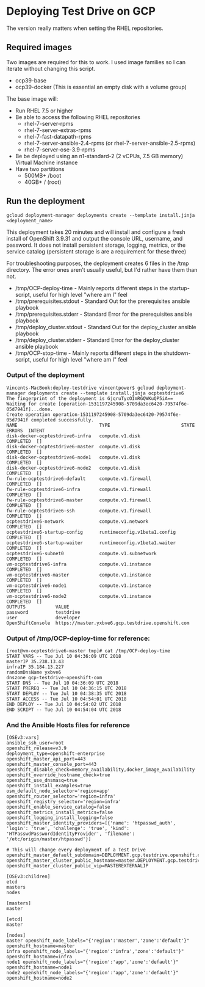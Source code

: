 # Deploying Test Drive on GCP

The version really matters when setting the RHEL repositories.

## Required images

Two images are required for this to work. I used image families so I can iterate without changing this script.

* ocp39-base
* ocp39-docker (This is essential an empty disk with a volume group)

The base image will:
* Run RHEL 7.5 or higher 
* Be able to access the following RHEL repositories
  - rhel-7-server-rpms
  - rhel-7-server-extras-rpms
  - rhel-7-fast-datapath-rpms
  - rhel-7-server-ansible-2.4-rpms (or rhel-7-server-ansible-2.5-rpms)
  - rhel-7-server-ose-3.9-rpms
* Be be deployed using an n1-standard-2 (2 vCPUs, 7.5 GB memory) Virtual Machine instance
* Have two partitions
  - 500MB+ /boot
  - 40GB+ / (root)

## Run the deployment

```gcloud deployment-manager deployments create --template install.jinja <deployment_name>```

This deployment takes 20 minutes and will install and configure a fresh install of OpenShift 3.9.31 and output the console URL, username, and password. It does not install persistent storage, logging, metrics, or the service catalog (persistent storage is are a requirement for these three)

For troubleshooting purposes, the deployment creates 6 files in the /tmp directory. The error ones aren't usually useful, but I'd rather have them than not.

* /tmp/OCP-deploy-time - Mainly reports different steps in the startup-script, useful for high level "where am I" feel
* /tmp/prerequisites.stdout - Standard Out for the prerequisites ansible playbook
* /tmp/prerequisites.stderr - Standard Error for the prerequisites ansible playbook
* /tmp/deploy_cluster.stdout - Standard Out for the deploy_cluster ansible playbook
* /tmp/deploy_cluster.stderr - Standard Error for the deploy_cluster ansible playbook
* /tmp/OCP-stop-time - Mainly reports different steps in the shutdown-script, useful for high level "where am I" feel

### Output of the deployment
```
Vincents-MacBook:deploy-testdrive vincentpower$ gcloud deployment-manager deployments create --template install.jinja ocptestdrive6
The fingerprint of the deployment is GjqruTycOImRGQWKuQP5iA==
Waiting for create [operation-1531197245908-5709da3ec6420-79574f6e-05d7941f]...done.       
Create operation operation-1531197245908-5709da3ec6420-79574f6e-05d7941f completed successfully.
NAME                              TYPE                          STATE      ERRORS  INTENT
disk-docker-ocptestdrive6-infra   compute.v1.disk               COMPLETED  []
disk-docker-ocptestdrive6-master  compute.v1.disk               COMPLETED  []
disk-docker-ocptestdrive6-node1   compute.v1.disk               COMPLETED  []
disk-docker-ocptestdrive6-node2   compute.v1.disk               COMPLETED  []
fw-rule-ocptestdrive6-default     compute.v1.firewall           COMPLETED  []
fw-rule-ocptestdrive6-infra       compute.v1.firewall           COMPLETED  []
fw-rule-ocptestdrive6-master      compute.v1.firewall           COMPLETED  []
fw-rule-ocptestdrive6-ssh         compute.v1.firewall           COMPLETED  []
ocptestdrive6-network             compute.v1.network            COMPLETED  []
ocptestdrive6-startup-config      runtimeconfig.v1beta1.config  COMPLETED  []
ocptestdrive6-startup-waiter      runtimeconfig.v1beta1.waiter  COMPLETED  []
ocptestdrive6-subnet0             compute.v1.subnetwork         COMPLETED  []
vm-ocptestdrive6-infra            compute.v1.instance           COMPLETED  []
vm-ocptestdrive6-master           compute.v1.instance           COMPLETED  []
vm-ocptestdrive6-node1            compute.v1.instance           COMPLETED  []
vm-ocptestdrive6-node2            compute.v1.instance           COMPLETED  []
OUTPUTS           VALUE
password          testdrive
user              developer
OpenShiftConsole  https://master.yxbve6.gcp.testdrive.openshift.com
```

### Output of /tmp/OCP-deploy-time for reference:
```
[root@vm-ocptestdrive6-master tmp]# cat /tmp/OCP-deploy-time 
START VARS -- Tue Jul 10 04:36:09 UTC 2018
masterIP 35.238.13.43
infraIP 35.184.13.227
randomDnsName yxbve6
dnszone gcp-testdrive-openshift-com
START DNS -- Tue Jul 10 04:36:09 UTC 2018
START PREREQ -- Tue Jul 10 04:36:15 UTC 2018
START DEPLOY -- Tue Jul 10 04:38:35 UTC 2018
START ACCESS -- Tue Jul 10 04:54:01 UTC 2018
END DEPLOY -- Tue Jul 10 04:54:02 UTC 2018
END SCRIPT -- Tue Jul 10 04:54:04 UTC 2018
```

### And the Ansible Hosts files for reference
```
[OSEv3:vars]
ansible_ssh_user=root
openshift_release=v3.9
deployment_type=openshift-enterprise
openshift_master_api_port=443
openshift_master_console_port=443
openshift_disable_check=memory_availability,docker_image_availability
openshift_override_hostname_check=true
openshift_use_dnsmasq=true
openshift_install_examples=true
osm_default_node_selector='region=app'
openshift_router_selector='region=infra'
openshift_registry_selector='region=infra'
openshift_enable_service_catalog=false
openshift_metrics_install_metrics=false
openshift_logging_install_logging=false
openshift_master_identity_providers=[{'name': 'htpasswd_auth', 'login': 'true', 'challenge': 'true', 'kind': 'HTPasswdPasswordIdentityProvider', 'filename': '/etc/origin/master/htpasswd'}]

# This will change every deployment of a Test Drive
openshift_master_default_subdomain=DEPLOYMENT.gcp.testdrive.openshift.com
openshift_master_cluster_public_hostname=master.DEPLOYMENT.gcp.testdrive.openshift.com
openshift_master_cluster_public_vip=MASTEREXTERNALIP

[OSEv3:children]
etcd
masters
nodes

[masters]
master

[etcd]
master

[nodes]
master openshift_node_labels="{'region':'master','zone':'default'}" openshift_hostname=master
infra openshift_node_labels="{'region':'infra','zone':'default'}" openshift_hostname=infra
node1 openshift_node_labels="{'region':'app','zone':'default'}" openshift_hostname=node1
node2 openshift_node_labels="{'region':'app','zone':'default'}" openshift_hostname=node2

```
